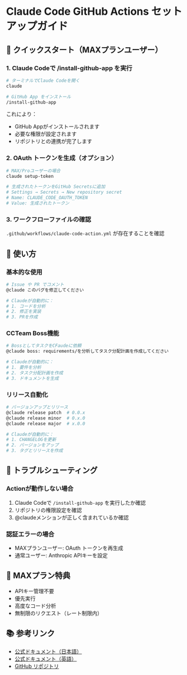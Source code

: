 # Claude Code GitHub Actions セットアップガイド

## 🚀 クイックスタート（MAXプランユーザー）

### 1. Claude Codeで /install-github-app を実行
```bash
# ターミナルでClaude Codeを開く
claude

# GitHub App をインストール
/install-github-app
```

これにより：
- GitHub Appがインストールされます
- 必要な権限が設定されます
- リポジトリとの連携が完了します

### 2. OAuth トークンを生成（オプション）
```bash
# MAX/Proユーザーの場合
claude setup-token

# 生成されたトークンをGitHub Secretsに追加
# Settings → Secrets → New repository secret
# Name: CLAUDE_CODE_OAUTH_TOKEN
# Value: 生成されたトークン
```

### 3. ワークフローファイルの確認
`.github/workflows/claude-code-action.yml` が存在することを確認

## 📝 使い方

### 基本的な使用
```bash
# Issue や PR でコメント
@claude このバグを修正してください

# Claudeが自動的に：
# 1. コードを分析
# 2. 修正を実装
# 3. PRを作成
```

### CCTeam Boss機能
```bash
# BossとしてタスクをCFaudeに依頼
@claude boss: requirements/を分析してタスク分配計画を作成してください

# Claudeが自動的に：
# 1. 要件を分析
# 2. タスク分配計画を作成
# 3. ドキュメントを生成
```

### リリース自動化
```bash
# バージョンアップとリリース
@claude release patch  # 0.0.x
@claude release minor  # 0.x.0
@claude release major  # x.0.0

# Claudeが自動的に：
# 1. CHANGELOGを更新
# 2. バージョンをアップ
# 3. タグとリリースを作成
```

## 🔧 トラブルシューティング

### Actionが動作しない場合
1. Claude Codeで `/install-github-app` を実行したか確認
2. リポジトリの権限設定を確認
3. @claudeメンションが正しく含まれているか確認

### 認証エラーの場合
- MAXプランユーザー: OAuth トークンを再生成
- 通常ユーザー: Anthropic APIキーを設定

## 🌟 MAXプラン特典

- APIキー管理不要
- 優先実行
- 高度なコード分析
- 無制限のリクエスト（レート制限内）

## 📚 参考リンク

- [公式ドキュメント（日本語）](https://docs.anthropic.com/ja/docs/claude-code/github-actions)
- [公式ドキュメント（英語）](https://docs.anthropic.com/en/docs/claude-code/github-actions)
- [GitHub リポジトリ](https://github.com/anthropics/claude-code-action)